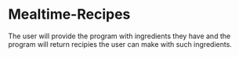 # Mealtime-Recipes
The user will provide the program with ingredients they have and the program will return recipies the user can make with such ingredients.
